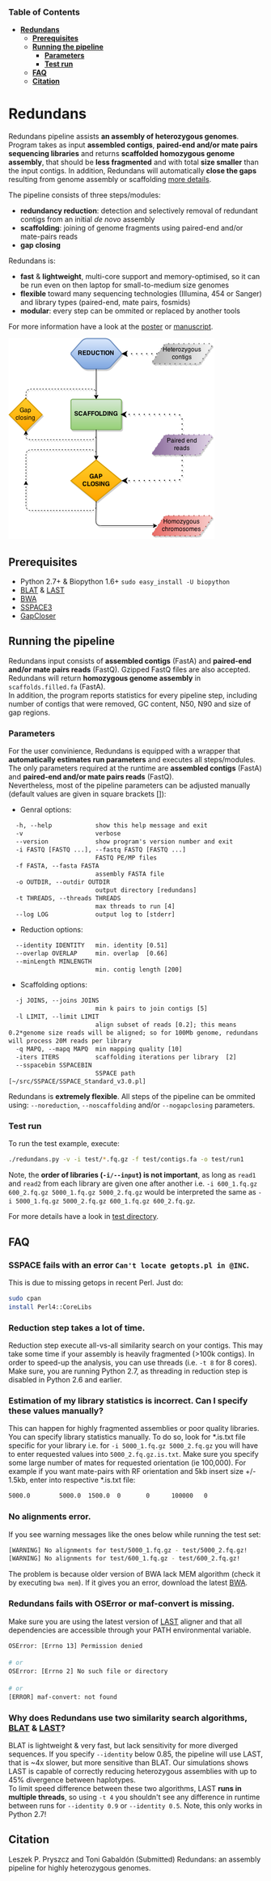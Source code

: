 ### Table of Contents
- **[Redundans](#redundans)**  
  - **[Prerequisites](#prerequisites)**  
  - **[Running the pipeline](#running-the-pipeline)**  
    - **[Parameters](#parameters)**  
    - **[Test run](#test-run)**  
  - **[FAQ](#faq)**  
  - **[Citation](#citation)**  

# Redundans

Redundans pipeline assists **an assembly of heterozygous genomes**.  
Program takes as input **assembled contigs**, **paired-end and/or mate pairs 
sequencing libraries** and returns **scaffolded homozygous genome assembly**, 
that should be **less fragmented** and with total **size smaller** than the input contigs. 
In addition, Redundans will automatically **close the gaps** resulting from genome assembly or scaffolding [more details](/test#redundans-pipeline). 

The pipeline consists of three steps/modules: 
- **redundancy reduction**: detection and selectively removal of redundant contigs from an initial *de novo* assembly
- **scaffolding**: joining of genome fragments using paired-end and/or mate-pairs reads
- **gap closing**

Redundans is: 
- **fast** & **lightweight**, multi-core support and memory-optimised, 
so it can be run even on then laptop for small-to-medium size genomes
- **flexible** toward many sequencing technologies (Illumina, 454 or Sanger) and library types (paired-end, mate pairs, fosmids)
- **modular**: every step can be ommited or replaced by another tools

For more information have a look at the [poster](/docs/poster.pdf) or [manuscript](/docs/manuscript.pdf).

![Flowchart](/docs/redundans_flowchart.png)

## Prerequisites
- Python 2.7+ & Biopython 1.6+ `sudo easy_install -U biopython`
- [BLAT](https://genome.ucsc.edu/FAQ/FAQblat.html#blat3) & [LAST](http://last.cbrc.jp/)
- [BWA](http://bio-bwa.sourceforge.net/)
- [SSPACE3](http://www.baseclear.com/genomics/bioinformatics/basetools/SSPACE)
- [GapCloser](http://sourceforge.net/projects/soapdenovo2/files/GapCloser/)

## Running the pipeline
Redundans input consists of **assembled contigs** (FastA) and **paired-end and/or mate pairs reads** (FastQ). Gzipped FastQ files are also accepted. 
Redundans will return **homozygous genome assembly** in `scaffolds.filled.fa` (FastA).  
In addition, the program reports statistics for every pipeline step, including number of contigs that were removed, GC content, N50, N90 and size of gap regions.   

### Parameters
For the user convinience, Redundans is equipped with a wrapper that **automatically estimates run parameters** and executes all steps/modules. 
The only parameters required at the runtime are **assembled contigs** (FastA) and **paired-end and/or mate pairs reads** (FastQ).  
Nevertheless, most of the pipeline parameters can be adjusted manually (default values are given in square brackets []):  
- Genral options:
```
  -h, --help            show this help message and exit
  -v                    verbose
  --version             show program's version number and exit
  -i FASTQ [FASTQ ...], --fastq FASTQ [FASTQ ...]
                        FASTQ PE/MP files
  -f FASTA, --fasta FASTA
                        assembly FASTA file
  -o OUTDIR, --outdir OUTDIR
                        output directory [redundans]
  -t THREADS, --threads THREADS
                        max threads to run [4]
  --log LOG             output log to [stderr]
```
- Reduction options:
```
  --identity IDENTITY   min. identity [0.51]
  --overlap OVERLAP     min. overlap  [0.66]
  --minLength MINLENGTH
                        min. contig length [200]
```
- Scaffolding options:
```
  -j JOINS, --joins JOINS
                        min k pairs to join contigs [5]
  -l LIMIT, --limit LIMIT
                        align subset of reads [0.2]; this means 0.2*genome size reads will be aligned; so for 100Mb genome, redundans will process 20M reads per library
  -q MAPQ, --mapq MAPQ  min mapping quality [10]
  -iters ITERS          scaffolding iterations per library  [2]
  --sspacebin SSPACEBIN
                        SSPACE path  [~/src/SSPACE/SSPACE_Standard_v3.0.pl]
```

Redundans is **extremely flexible**. All steps of the pipeline can be ommited using: `--noreduction`, `--noscaffolding` and/or `--nogapclosing` parameters. 

### Test run
To run the test example, execute: 
```bash
./redundans.py -v -i test/*.fq.gz -f test/contigs.fa -o test/run1 
```

Note, the **order of libraries (`-i/--input`) is not important**, as long as `read1` and `read2` from each library are given one after another 
i.e. `-i 600_1.fq.gz 600_2.fq.gz 5000_1.fq.gz 5000_2.fq.gz` would be interpreted the same as `-i 5000_1.fq.gz 5000_2.fq.gz 600_1.fq.gz 600_2.fq.gz`.

For more details have a look in [test directory](/test). 

## FAQ
### SSPACE fails with an error `Can't locate getopts.pl in @INC`.  
This is due to missing getops in recent Perl. Just do:
```bash
sudo cpan
install Perl4::CoreLibs
```

### Reduction step takes a lot of time.   
Reduction step execute all-vs-all similarity search on your contigs. This may take some time if your assembly is heavily fragmented (>100k contigs).
In order to speed-up the analysis, you can use threads (i.e. `-t 8` for 8 cores). Make sure, you are running Python 2.7, as threading in reduction step is disabled in Python 2.6 and earlier.

### Estimation of my library statistics is incorrect. Can I specify these values manually?   
This can happen for highly fragmented assemblies or poor quality libraries. You can specify library statistics manually. To do so, look for *.is.txt file specific for your library i.e. for `-i 5000_1.fq.gz 5000_2.fq.gz` you will have to enter requested values into `5000_2.fq.gz.is.txt`. Make sure you specify some large number of mates for requested orientation (ie 100,000). For example if you want mate-pairs with RF orientation and 5kb insert size +/- 1.5kb, enter into respective *.is.txt file:
```bash
5000.0        5000.0  1500.0  0       0      100000   0
```

### No alignments error.  
If you see warning messages like the ones below while running the test set: 
```bash
[WARNING] No alignments for test/5000_1.fq.gz - test/5000_2.fq.gz!
[WARNING] No alignments for test/600_1.fq.gz - test/600_2.fq.gz!
```

The problem is because older version of BWA lack MEM algorithm (check it by executing `bwa mem`). If it gives you an error, download the latest [BWA](http://bio-bwa.sourceforge.net/).  

### Redundans fails with OSError or maf-convert is missing.  
Make sure you are using the latest version of [LAST](http://last.cbrc.jp/) aligner and that all dependencies are accessible through your PATH environmental variable. 

```bash
OSError: [Errno 13] Permission denied

# or
OSError: [Errno 2] No such file or directory

# or
[ERROR] maf-convert: not found
```

### Why does Redundans use two similarity search algorithms, [BLAT](https://genome.ucsc.edu/FAQ/FAQblat.html#blat3) & [LAST](http://last.cbrc.jp/)?   
BLAT is lightweight & very fast, but lack sensitivity for more diverged sequences. If you specify `--identity` below 0.85, the pipeline will use LAST, that is ~4x slower, but more sensitive than BLAT.
Our simulations shows LAST is capable of correctly reducing heterozygous assemblies with up to 45% divergence between haplotypes.   
To limit speed difference between these two algorithms, LAST **runs in multiple threads**, so using `-t 4` you shouldn't see any difference in runtime between runs for `--identity 0.9` or `--identity 0.5`. Note, this only works in Python 2.7! 


## Citation
Leszek P. Pryszcz and Toni Gabaldón (Submitted) Redundans: an assembly pipeline for highly heterozygous genomes. 
